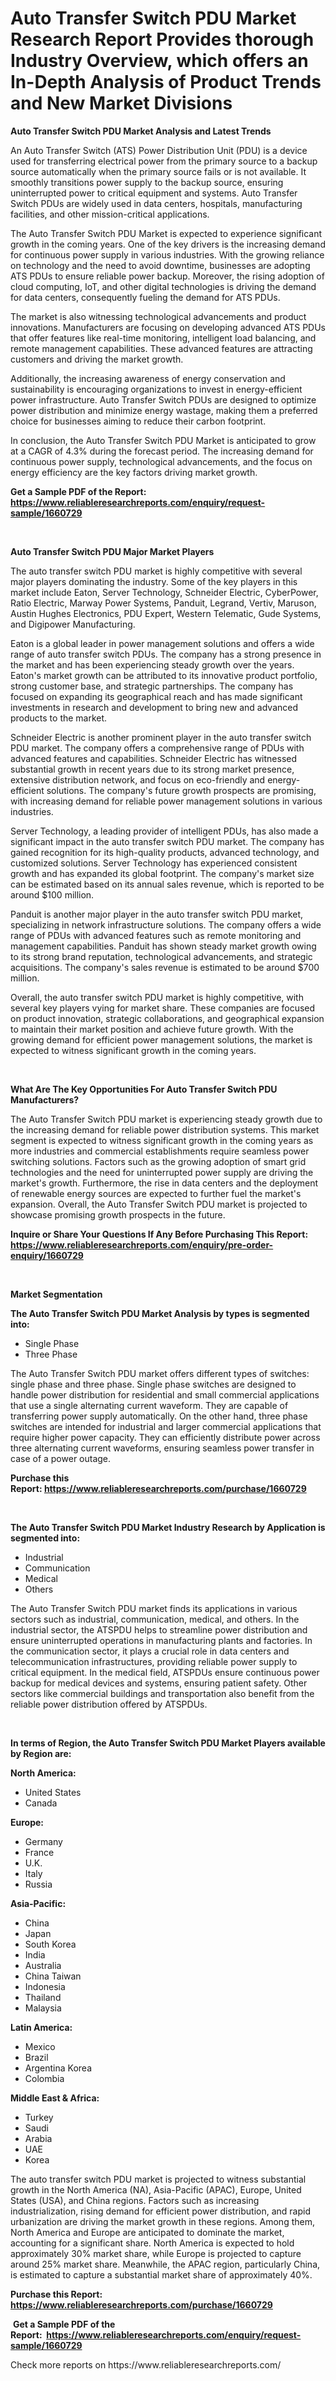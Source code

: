 <p><h1>Auto Transfer Switch PDU Market Research Report Provides thorough Industry Overview, which offers an In-Depth Analysis of Product Trends and New Market Divisions</h1></p><p><strong>Auto Transfer Switch PDU Market Analysis and Latest Trends</strong></p>
<p><p>An Auto Transfer Switch (ATS) Power Distribution Unit (PDU) is a device used for transferring electrical power from the primary source to a backup source automatically when the primary source fails or is not available. It smoothly transitions power supply to the backup source, ensuring uninterrupted power to critical equipment and systems. Auto Transfer Switch PDUs are widely used in data centers, hospitals, manufacturing facilities, and other mission-critical applications.</p><p>The Auto Transfer Switch PDU Market is expected to experience significant growth in the coming years. One of the key drivers is the increasing demand for continuous power supply in various industries. With the growing reliance on technology and the need to avoid downtime, businesses are adopting ATS PDUs to ensure reliable power backup. Moreover, the rising adoption of cloud computing, IoT, and other digital technologies is driving the demand for data centers, consequently fueling the demand for ATS PDUs.</p><p>The market is also witnessing technological advancements and product innovations. Manufacturers are focusing on developing advanced ATS PDUs that offer features like real-time monitoring, intelligent load balancing, and remote management capabilities. These advanced features are attracting customers and driving the market growth.</p><p>Additionally, the increasing awareness of energy conservation and sustainability is encouraging organizations to invest in energy-efficient power infrastructure. Auto Transfer Switch PDUs are designed to optimize power distribution and minimize energy wastage, making them a preferred choice for businesses aiming to reduce their carbon footprint.</p><p>In conclusion, the Auto Transfer Switch PDU Market is anticipated to grow at a CAGR of 4.3% during the forecast period. The increasing demand for continuous power supply, technological advancements, and the focus on energy efficiency are the key factors driving market growth.</p></p>
<p><strong>Get a Sample PDF of the Report:&nbsp; <a href="https://www.reliableresearchreports.com/enquiry/request-sample/1660729">https://www.reliableresearchreports.com/enquiry/request-sample/1660729</a></strong></p>
<p>&nbsp;</p>
<p><strong>Auto Transfer Switch PDU Major Market Players</strong></p>
<p><p>The auto transfer switch PDU market is highly competitive with several major players dominating the industry. Some of the key players in this market include Eaton, Server Technology, Schneider Electric, CyberPower, Ratio Electric, Marway Power Systems, Panduit, Legrand, Vertiv, Maruson, Austin Hughes Electronics, PDU Expert, Western Telematic, Gude Systems, and Digipower Manufacturing.</p><p>Eaton is a global leader in power management solutions and offers a wide range of auto transfer switch PDUs. The company has a strong presence in the market and has been experiencing steady growth over the years. Eaton's market growth can be attributed to its innovative product portfolio, strong customer base, and strategic partnerships. The company has focused on expanding its geographical reach and has made significant investments in research and development to bring new and advanced products to the market.</p><p>Schneider Electric is another prominent player in the auto transfer switch PDU market. The company offers a comprehensive range of PDUs with advanced features and capabilities. Schneider Electric has witnessed substantial growth in recent years due to its strong market presence, extensive distribution network, and focus on eco-friendly and energy-efficient solutions. The company's future growth prospects are promising, with increasing demand for reliable power management solutions in various industries.</p><p>Server Technology, a leading provider of intelligent PDUs, has also made a significant impact in the auto transfer switch PDU market. The company has gained recognition for its high-quality products, advanced technology, and customized solutions. Server Technology has experienced consistent growth and has expanded its global footprint. The company's market size can be estimated based on its annual sales revenue, which is reported to be around $100 million.</p><p>Panduit is another major player in the auto transfer switch PDU market, specializing in network infrastructure solutions. The company offers a wide range of PDUs with advanced features such as remote monitoring and management capabilities. Panduit has shown steady market growth owing to its strong brand reputation, technological advancements, and strategic acquisitions. The company's sales revenue is estimated to be around $700 million.</p><p>Overall, the auto transfer switch PDU market is highly competitive, with several key players vying for market share. These companies are focused on product innovation, strategic collaborations, and geographical expansion to maintain their market position and achieve future growth. With the growing demand for efficient power management solutions, the market is expected to witness significant growth in the coming years.</p></p>
<p>&nbsp;</p>
<p><strong>What Are The Key Opportunities For Auto Transfer Switch PDU Manufacturers?</strong></p>
<p><p>The Auto Transfer Switch PDU market is experiencing steady growth due to the increasing demand for reliable power distribution systems. This market segment is expected to witness significant growth in the coming years as more industries and commercial establishments require seamless power switching solutions. Factors such as the growing adoption of smart grid technologies and the need for uninterrupted power supply are driving the market's growth. Furthermore, the rise in data centers and the deployment of renewable energy sources are expected to further fuel the market's expansion. Overall, the Auto Transfer Switch PDU market is projected to showcase promising growth prospects in the future.</p></p>
<p><strong>Inquire or Share Your Questions If Any Before Purchasing This Report: <a href="https://www.reliableresearchreports.com/enquiry/pre-order-enquiry/1660729">https://www.reliableresearchreports.com/enquiry/pre-order-enquiry/1660729</a></strong></p>
<p>&nbsp;</p>
<p><strong>Market Segmentation</strong></p>
<p><strong>The Auto Transfer Switch PDU Market Analysis by types is segmented into:</strong></p>
<p><ul><li>Single Phase</li><li>Three Phase</li></ul></p>
<p><p>The Auto Transfer Switch PDU market offers different types of switches: single phase and three phase. Single phase switches are designed to handle power distribution for residential and small commercial applications that use a single alternating current waveform. They are capable of transferring power supply automatically. On the other hand, three phase switches are intended for industrial and larger commercial applications that require higher power capacity. They can efficiently distribute power across three alternating current waveforms, ensuring seamless power transfer in case of a power outage.</p></p>
<p><strong>Purchase this Report:&nbsp;<a href="https://www.reliableresearchreports.com/purchase/1660729">https://www.reliableresearchreports.com/purchase/1660729</a></strong></p>
<p>&nbsp;</p>
<p><strong>The Auto Transfer Switch PDU Market Industry Research by Application is segmented into:</strong></p>
<p><ul><li>Industrial</li><li>Communication</li><li>Medical</li><li>Others</li></ul></p>
<p><p>The Auto Transfer Switch PDU market finds its applications in various sectors such as industrial, communication, medical, and others. In the industrial sector, the ATSPDU helps to streamline power distribution and ensure uninterrupted operations in manufacturing plants and factories. In the communication sector, it plays a crucial role in data centers and telecommunication infrastructures, providing reliable power supply to critical equipment. In the medical field, ATSPDUs ensure continuous power backup for medical devices and systems, ensuring patient safety. Other sectors like commercial buildings and transportation also benefit from the reliable power distribution offered by ATSPDUs.</p></p>
<p>&nbsp;</p>
<p><strong>In terms of Region, the Auto Transfer Switch PDU Market Players available by Region are:</strong></p>
<p>
    <p> <strong> North America: </strong>
        <ul>
            <li>United States</li>
            <li>Canada</li>
        </ul>
        </p> 
    <p> <strong> Europe: </strong>
        <ul>
            <li>Germany</li>
            <li>France</li>
            <li>U.K.</li>
            <li>Italy</li>
            <li>Russia</li>
        </ul>
        </p> 
    <p> <strong> Asia-Pacific: </strong>
        <ul>
            <li>China</li>
            <li>Japan</li>
            <li>South Korea</li>
            <li>India</li>
            <li>Australia</li>
            <li>China Taiwan</li>
            <li>Indonesia</li>
            <li>Thailand</li>
            <li>Malaysia</li>
        </ul>
        </p> 
    <p> <strong> Latin America: </strong>
        <ul>
            <li>Mexico</li>
            <li>Brazil</li>
            <li>Argentina Korea</li>
            <li>Colombia</li>
        </ul>
        </p> 
    <p> <strong> Middle East & Africa: </strong>
        <ul>
            <li>Turkey</li>
            <li>Saudi</li>
            <li>Arabia</li>
            <li>UAE</li>
            <li>Korea</li>
        </ul>
    </p>
    </p>
<p><p>The auto transfer switch PDU market is projected to witness substantial growth in the North America (NA), Asia-Pacific (APAC), Europe, United States (USA), and China regions. Factors such as increasing industrialization, rising demand for efficient power distribution, and rapid urbanization are driving the market growth in these regions. Among them, North America and Europe are anticipated to dominate the market, accounting for a significant share. North America is expected to hold approximately 30% market share, while Europe is projected to capture around 25% market share. Meanwhile, the APAC region, particularly China, is estimated to capture a substantial market share of approximately 40%.</p></p>
<p><strong>Purchase this Report: <a href="https://www.reliableresearchreports.com/purchase/1660729">https://www.reliableresearchreports.com/purchase/1660729</a></strong></p>
<p>&nbsp;<strong>Get a Sample PDF of the Report:&nbsp;&nbsp;<a href="https://www.reliableresearchreports.com/enquiry/request-sample/1660729">https://www.reliableresearchreports.com/enquiry/request-sample/1660729</a></strong></p>
<p><strong></strong></p>
<p>Check more reports on https://www.reliableresearchreports.com/</p>